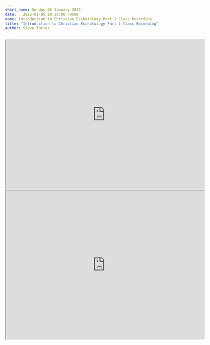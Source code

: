 ```yaml
---
short_name: Sunday 05 January 2025
date:   2025-01-05 10:30:00 -0600
name: Introduction to Christian Eschatology Part 1 Class Recording
title: "Introduction to Christian Eschatology Part 1 Class Recording"
author: Steve Torres
---
```


<iframe src="https://drive.google.com/file/d/1iiTlnYFbbaeiNNQbPg7afo3MKFg9Gw0Y/preview" width="640" height="480" allow="autoplay"></iframe>
<iframe src="https://drive.google.com/file/d/1y1JlwM6Gle5oGM9_XvqGlO8ewZxTh5LX/preview" width="640" height="480" allow="autoplay"></iframe>
